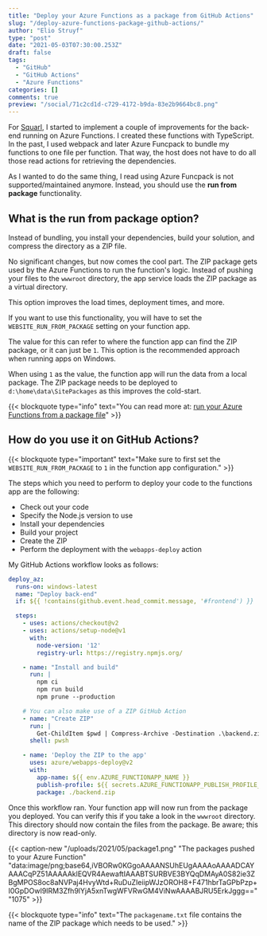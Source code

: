 ```yaml
---
title: "Deploy your Azure Functions as a package from GitHub Actions"
slug: "/deploy-azure-functions-package-github-actions/"
author: "Elio Struyf"
type: "post"
date: "2021-05-03T07:30:00.253Z"
draft: false
tags:
  - "GitHub"
  - "GitHub Actions"
  - "Azure Functions"
categories: []
comments: true
preview: "/social/71c2cd1d-c729-4172-b9da-83e2b9664bc8.png"
---
```


For [Squarl](https://squarl.com), I started to implement a couple of improvements for the back-end running on Azure Functions. I created these functions with TypeScript. In the past, I used webpack and later Azure Funcpack to bundle my functions to one file per function. That way, the host does not have to do all those read actions for retrieving the dependencies.

As I wanted to do the same thing, I read using Azure Funcpack is not supported/maintained anymore. Instead, you should use the **run from package** functionality.

## What is the **run from package** option?

Instead of bundling, you install your dependencies, build your solution, and compress the directory as a ZIP file. 

No significant changes, but now comes the cool part. The ZIP package gets used by the Azure Functions to run the function's logic. Instead of pushing your files to the `wwwroot` directory, the app service loads the ZIP package as a virtual directory.

This option improves the load times, deployment times, and more.

If you want to use this functionality, you will have to set the `WEBSITE_RUN_FROM_PACKAGE` setting on your function app.

The value for this can refer to where the function app can find the ZIP package, or it can just be `1`. This option is the recommended approach when running apps on Windows. 

When using `1` as the value, the function app will run the data from a local package. The ZIP package needs to be deployed to `d:\home\data\SitePackages` as this improves the cold-start.

{{< blockquote type="info" text="You can read more at: [run your Azure Functions from a package file](https://docs.microsoft.com/en-gb/azure/azure-functions/run-functions-from-deployment-package#adding-the-website_run_from_package-setting)" >}}

## How do you use it on GitHub Actions?

{{< blockquote type="important" text="Make sure to first set the `WEBSITE_RUN_FROM_PACKAGE` to `1` in the function app configuration." >}}

The steps which you need to perform to deploy your code to the functions app are the following:

- Check out your code
- Specify the Node.js version to use
- Install your dependencies
- Build your project
- Create the ZIP
- Perform the deployment with the `webapps-deploy` action

My GitHub Actions workflow looks as follows:

```yaml
deploy_az:
  runs-on: windows-latest
  name: "Deploy back-end"
  if: ${{ !contains(github.event.head_commit.message, '#frontend') }}

  steps:
    - uses: actions/checkout@v2
    - uses: actions/setup-node@v1
      with:
        node-version: '12'
        registry-url: https://registry.npmjs.org/

    - name: "Install and build"
      run: |
        npm ci
        npm run build
        npm prune --production

    # You can also make use of a ZIP GitHub Action
    - name: "Create ZIP"
      run: |
        Get-ChildItem $pwd | Compress-Archive -Destination .\backend.zip
      shell: pwsh

    - name: 'Deploy the ZIP to the app'
      uses: azure/webapps-deploy@v2
      with:
        app-name: ${{ env.AZURE_FUNCTIONAPP_NAME }}
        publish-profile: ${{ secrets.AZURE_FUNCTIONAPP_PUBLISH_PROFILE_DEV }}
        package: ./backend.zip
```

Once this workflow ran. Your function app will now run from the package you deployed. You can verify this if you take a look in the `wwwroot` directory. This directory should now contain the files from the package. Be aware; this directory is now read-only.

{{< caption-new "/uploads/2021/05/package1.png" "The packages pushed to your Azure Function"  "data:image/png;base64,iVBORw0KGgoAAAANSUhEUgAAAAoAAAADCAYAAACqPZ51AAAAAklEQVR4AewaftIAAABTSURBVE3BYQqDMAyA0S82ie3ZBgMPOS8oc8aNVPaj4HvyWtd+RuDuZIeiipWJzOROH8+F471hbrTaGPbPzp+I0GpDOwI9IRM3Zfh9lYjA5xnTwgWFVRwGM4ViNwAAAABJRU5ErkJggg==" "1075" >}}

{{< blockquote type="info" text="The `packagename.txt` file contains the name of the ZIP package which needs to be used." >}}